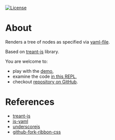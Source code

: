 [![License](https://img.shields.io/badge/License-Apache%202.0-blue.svg)](https://opensource.org/licenses/Apache-2.0)


# About
Renders a tree of nodes as specified via [yaml-file](./conf.yml).

Based on [treant-js](https://github.com/fperucic/treant-js) library.

You are welcome to:
- play with the [demo](https://treechart.salalex.repl.co),
- examine the code [in this REPL](https://repl.it/@salalex/treechart),
- checkout [repository on GitHub](https://github.com/alex-salnikov/tree-chart).

# References
- [treant-js](https://github.com/fperucic/treant-js)
- [js-yaml](https://github.com/nodeca/js-yaml)
- [underscorejs](https://underscorejs.org)
- [github-fork-ribbon-css](https://github.com/simonwhitaker/github-fork-ribbon-css)